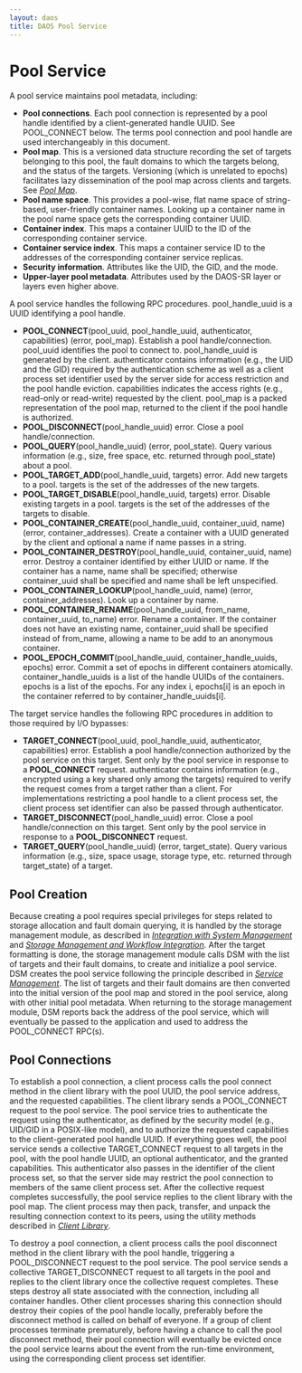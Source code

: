 ```yaml
---
layout: daos
title: DAOS Pool Service
---
```

# Pool Service

A pool service maintains pool metadata, including:

- **Pool connections**. Each pool connection is represented by a pool handle identified by a client-generated handle UUID. See POOL_CONNECT below. The terms pool connection and pool handle are used interchangeably in this document.
- **Pool map**. This is a versioned data structure recording the set of targets belonging to this pool, the fault domains to which the targets belong, and the status of the targets. Versioning (which is unrelated to epochs) facilitates lazy dissemination of the pool map across clients and targets. See <a href="../object/key_array_object.html#10.1">*Pool Map*</a>.
- **Pool name space**. This provides a pool-wise, flat name space of string-based, user-friendly container names. Looking up a container name in the pool name space gets the corresponding container UUID.
- **Container index**. This maps a container UUID to the ID of the corresponding container service.
- **Container service index**. This maps a container service ID to the addresses of the corresponding container service replicas.
- **Security information**. Attributes like the UID, the GID, and the mode.
- **Upper-layer pool metadata**. Attributes used by the DAOS-SR layer or layers even higher above.

A pool service handles the following RPC procedures. pool_handle_uuid is a UUID identifying a pool handle.

- **POOL_CONNECT**(pool_uuid, pool_handle_uuid, authenticator, capabilities) (error, pool_map). Establish a pool handle/connection. pool_uuid identifies the pool to connect to. pool_handle_uuid is generated by the client. authenticator contains information (e.g., the UID and the GID) required by the authentication scheme as well as a client process set identifier used by the server side for access restriction and the pool handle eviction. capabilities indicates the access rights (e.g., read-only or read-write) requested by the client. pool_map is a packed representation of the pool map, returned to the client if the pool handle is authorized.
- **POOL_DISCONNECT**(pool_handle_uuid) error. Close a pool handle/connection.
- **POOL_QUERY**(pool_handle_uuid) (error, pool_state). Query various information (e.g., size, free space, etc. returned through pool_state) about a pool.
- **POOL_TARGET_ADD**(pool_handle_uuid, targets) error. Add new targets to a pool. targets is the set of the addresses of the new targets.
- **POOL_TARGET_DISABLE**(pool_handle_uuid, targets) error. Disable existing targets in a pool. targets is the set of the addresses of the targets to disable.
- **POOL_CONTAINER_CREATE**(pool_handle_uuid, container_uuid, name) (error, container_addresses). Create a container with a UUID generated by the client and optional a name if name passes in a string.
- **POOL_CONTAINER_DESTROY**(pool_handle_uuid, container_uuid, name) error. Destroy a container identified by either UUID or name. If the container has a name, name shall be specified; otherwise container_uuid shall be specified and name shall be left unspecified.
- **POOL_CONTAINER_LOOKUP**(pool_handle_uuid, name) (error, container_addresses). Look up a container by name.
- **POOL_CONTAINER_RENAME**(pool_handle_uuid, from_name, container_uuid, to_name) error. Rename a container. If the container does not have an existing name, container_uuid shall be specified instead of from_name, allowing a name to be add to an anonymous container.
- **POOL_EPOCH_COMMIT**(pool_handle_uuid, container_handle_uuids, epochs) error. Commit a set of epochs in different containers atomically. container_handle_uuids is a list of the handle UUIDs of the containers. epochs is a list of the epochs. For any index i, epochs[i] is an epoch in the container referred to by container_handle_uuids[i].

The target service handles the following RPC procedures in addition to those required by I/O bypasses:

- **TARGET_CONNECT**(pool_uuid, pool_handle_uuid, authenticator, capabilities) error. Establish a pool handle/connection authorized by the pool service on this target. Sent only by the pool service in response to a **POOL_CONNECT** request. authenticator contains information (e.g., encrypted using a key shared only among the targets) required to verify the request comes from a target rather than a client. For implementations restricting a pool handle to a client process set, the client process set identifier can also be passed through authenticator.
- **TARGET_DISCONNECT**(pool_handle_uuid) error. Close a pool handle/connection on this target. Sent only by the pool service in response to a **POOL_DISCONNECT** request.
- **TARGET_QUERY**(pool_handle_uuid) (error, target_state). Query various information (e.g., size, space usage, storage type, etc. returned through target_state) of a target.

<a id="8.4"></a>
## Pool Creation

Because creating a pool requires special privileges for steps related to storage allocation and fault domain querying, it is handled by the storage management module, as described in <a href="../client/layering.html#56">*Integration with System Management*</a> and <a href="/doc/use_cases.html#61">*Storage Management and Workflow Integration*</a>. After the target formatting is done, the storage management module calls DSM with the list of targets and their fault domains, to create and initialize a pool service. DSM creates the pool service following the principle described in *<a href="#8.3.3">Service Management</a>*. The list of targets and their fault domains are then converted into the initial version of the pool map and stored in the pool service, along with other initial pool metadata. When returning to the storage management module, DSM reports back the address of the pool service, which will eventually be passed to the application and used to address the POOL_CONNECT RPC(s).

<a id="8.5"></a>
## Pool Connections

To establish a pool connection, a client process calls the pool connect method in the client library with the pool UUID, the pool service address, and the requested capabilities. The client library sends a POOL_CONNECT request to the pool service. The pool service tries to authenticate the request using the authenticator, as defined by the security model (e.g., UID/GID in a POSIX-like model), and to authorize the requested capabilities to the client-generated pool handle UUID. If everything goes well, the pool service sends a collective TARGET_CONNECT request to all targets in the pool, with the pool handle UUID, an optional authenticator, and the granted capabilities. This authenticator also passes in the identifier of the client process set, so that the server side may restrict the pool connection to members of the same client process set. After the collective request completes successfully, the pool service replies to the client library with the pool map. The client process may then pack, transfer, and unpack the resulting connection context to its peers, using the utility methods described in *<a href="#8.1">Client Library</a>*.

To destroy a pool connection, a client process calls the pool disconnect method in the client library with the pool handle, triggering a POOL_DISCONNECT request to the pool service. The pool service sends a collective TARGET_DISCONNECT request to all targets in the pool and replies to the client library once the collective request completes. These steps destroy all state associated with the connection, including all container handles. Other client processes sharing this connection should destroy their copies of the pool handle locally, preferably before the disconnect method is called on behalf of everyone. If a group of client processes terminate prematurely, before having a chance to call the pool disconnect method, their pool connection will eventually be evicted once the pool service learns about the event from the run-time environment, using the corresponding client process set identifier.
